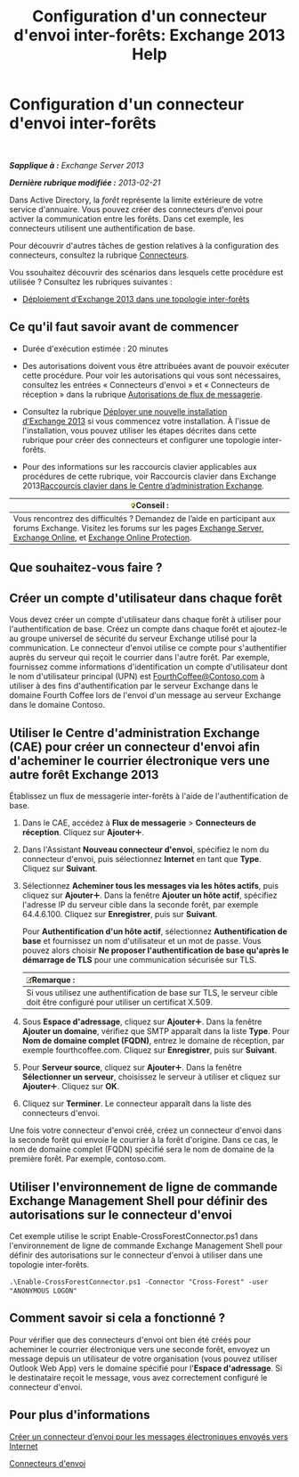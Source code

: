 ﻿---
title: "Configuration d'un connecteur d'envoi inter-forêts: Exchange 2013 Help"
TOCTitle: Configuration d'un connecteur d'envoi inter-forêts
ms:assetid: 7840d172-071e-4f13-9379-2fe1eee1a7cc
ms:mtpsurl: https://technet.microsoft.com/fr-fr/library/JJ945053(v=EXCHG.150)
ms:contentKeyID: 52062968
ms.date: 04/24/2018
mtps_version: v=EXCHG.150
ms.translationtype: HT
---

# Configuration d'un connecteur d'envoi inter-forêts

 

_**Sapplique à :** Exchange Server 2013_

_**Dernière rubrique modifiée :** 2013-02-21_

Dans Active Directory, la *forêt* représente la limite extérieure de votre service d'annuaire. Vous pouvez créer des connecteurs d'envoi pour activer la communication entre les forêts. Dans cet exemple, les connecteurs utilisent une authentification de base.

Pour découvrir d'autres tâches de gestion relatives à la configuration des connecteurs, consultez la rubrique [Connecteurs](connectors-exchange-2013-help.md).

Vou ssouhaitez découvrir des scénarios dans lesquels cette procédure est utilisée ? Consultez les rubriques suivantes :

  - [Déploiement d’Exchange 2013 dans une topologie inter-forêts](deploy-exchange-2013-in-a-cross-forest-topology-exchange-2013-help.md)

## Ce qu'il faut savoir avant de commencer

  - Durée d'exécution estimée : 20 minutes

  - Des autorisations doivent vous être attribuées avant de pouvoir exécuter cette procédure. Pour voir les autorisations qui vous sont nécessaires, consultez les entrées « Connecteurs d'envoi » et « Connecteurs de réception » dans la rubrique [Autorisations de flux de messagerie](mail-flow-permissions-exchange-2013-help.md).

  - Consultez la rubrique [Déployer une nouvelle installation d’Exchange 2013](deploy-a-new-installation-of-exchange-2013-exchange-2013-help.md) si vous commencez votre installation. À l'issue de l'installation, vous pouvez utiliser les étapes décrites dans cette rubrique pour créer des connecteurs et configurer une topologie inter-forêts.

  - Pour des informations sur les raccourcis clavier applicables aux procédures de cette rubrique, voir Raccourcis clavier dans Exchange 2013[Raccourcis clavier dans le Centre d’administration Exchange](keyboard-shortcuts-in-the-exchange-admin-center-exchange-online-protection-help.md).

<table>
<thead>
<tr class="header">
<th><img src="images/Bb125224.tip(EXCHG.150).gif" title="Conseil" alt="Conseil" />Conseil :</th>
</tr>
</thead>
<tbody>
<tr class="odd">
<td>Vous rencontrez des difficultés ? Demandez de l’aide en participant aux forums Exchange. Visitez les forums sur les pages <a href="https://go.microsoft.com/fwlink/p/?linkid=60612">Exchange Server</a>, <a href="https://go.microsoft.com/fwlink/p/?linkid=267542">Exchange Online</a>, et <a href="https://go.microsoft.com/fwlink/p/?linkid=285351">Exchange Online Protection</a>.</td>
</tr>
</tbody>
</table>


## Que souhaitez-vous faire ?

## Créer un compte d'utilisateur dans chaque forêt

Vous devez créer un compte d'utilisateur dans chaque forêt à utiliser pour l'authentification de base. Créez un compte dans chaque forêt et ajoutez-le au groupe universel de sécurité du serveur Exchange utilisé pour la communication. Le connecteur d'envoi utilise ce compte pour s'authentifier auprès du serveur qui reçoit le courrier dans l'autre forêt. Par exemple, fournissez comme informations d'identification un compte d'utilisateur dont le nom d'utilisateur principal (UPN) est FourthCoffee@Contoso.com à utiliser à des fins d'authentification par le serveur Exchange dans le domaine Fourth Coffee lors de l'envoi d'un message au serveur Exchange dans le domaine Contoso.

## Utiliser le Centre d'administration Exchange (CAE) pour créer un connecteur d'envoi afin d'acheminer le courrier électronique vers une autre forêt Exchange 2013

Établissez un flux de messagerie inter-forêts à l'aide de l'authentification de base.

1.  Dans le CAE, accédez à **Flux de messagerie** \> **Connecteurs de réception**. Cliquez sur **Ajouter**![Icône Ajouter](images/JJ218640.c1e75329-d6d7-4073-a27d-498590bbb558(EXCHG.150).gif "Icône Ajouter").

2.  Dans l'Assistant **Nouveau connecteur d'envoi**, spécifiez le nom du connecteur d'envoi, puis sélectionnez **Internet** en tant que **Type**. Cliquez sur **Suivant**.

3.  Sélectionnez **Acheminer tous les messages via les hôtes actifs**, puis cliquez sur **Ajouter**![Icône Ajouter](images/JJ218640.c1e75329-d6d7-4073-a27d-498590bbb558(EXCHG.150).gif "Icône Ajouter"). Dans la fenêtre **Ajouter un hôte actif**, spécifiez l'adresse IP du serveur cible dans la seconde forêt, par exemple 64.4.6.100. Cliquez sur **Enregistrer**, puis sur **Suivant**.
    
    Pour **Authentification d'un hôte actif**, sélectionnez **Authentification de base** et fournissez un nom d'utilisateur et un mot de passe. Vous pouvez alors choisir **Ne proposer l'authentification de base qu'après le démarrage de TLS** pour une communication sécurisée sur TLS.
    
    <table>
    <thead>
    <tr class="header">
    <th><img src="images/JJ159664.note(EXCHG.150).gif" title="Remarque" alt="Remarque" />Remarque :</th>
    </tr>
    </thead>
    <tbody>
    <tr class="odd">
    <td>Si vous utilisez une authentification de base sur TLS, le serveur cible doit être configuré pour utiliser un certificat X.509.</td>
    </tr>
    </tbody>
    </table>


4.  Sous **Espace d'adressage**, cliquez sur **Ajouter**![Icône Ajouter](images/JJ218640.c1e75329-d6d7-4073-a27d-498590bbb558(EXCHG.150).gif "Icône Ajouter"). Dans la fenêtre **Ajouter un domaine**, vérifiez que SMTP apparaît dans la liste **Type**. Pour **Nom de domaine complet (FQDN)**, entrez le domaine de réception, par exemple fourthcoffee.com. Cliquez sur **Enregistrer**, puis sur **Suivant**.

5.  Pour **Serveur source**, cliquez sur **Ajouter**![Icône Ajouter](images/JJ218640.c1e75329-d6d7-4073-a27d-498590bbb558(EXCHG.150).gif "Icône Ajouter"). Dans la fenêtre **Sélectionner un serveur**, choisissez le serveur à utiliser et cliquez sur **Ajouter**![Icône Ajouter](images/JJ218640.c1e75329-d6d7-4073-a27d-498590bbb558(EXCHG.150).gif "Icône Ajouter"). Cliquez sur **OK**.

6.  Cliquez sur **Terminer**. Le connecteur apparaît dans la liste des connecteurs d'envoi.

Une fois votre connecteur d'envoi créé, créez un connecteur d'envoi dans la seconde forêt qui envoie le courrier à la forêt d'origine. Dans ce cas, le nom de domaine complet (FQDN) spécifié sera le nom de domaine de la première forêt. Par exemple, contoso.com.

## Utiliser l'environnement de ligne de commande Exchange Management Shell pour définir des autorisations sur le connecteur d'envoi

Cet exemple utilise le script Enable-CrossForestConnector.ps1 dans l'environnement de ligne de commande Exchange Management Shell pour définir des autorisations sur le connecteur d'envoi à utiliser dans une topologie inter-forêts.

    .\Enable-CrossForestConnector.ps1 -Connector "Cross-Forest" -user "ANONYMOUS LOGON"

## Comment savoir si cela a fonctionné ?

Pour vérifier que des connecteurs d'envoi ont bien été créés pour acheminer le courrier électronique vers une seconde forêt, envoyez un message depuis un utilisateur de votre organisation (vous pouvez utiliser Outlook Web App) vers le domaine spécifié pour l'**Espace d'adressage**. Si le destinataire reçoit le message, vous avez correctement configuré le connecteur d'envoi.

## Pour plus d'informations

[Créer un connecteur d’envoi pour les messages électroniques envoyés vers Internet](create-a-send-connector-for-email-sent-to-the-internet-exchange-2013-help.md)

[Connecteurs d'envoi](send-connectors-exchange-2013-help.md)

